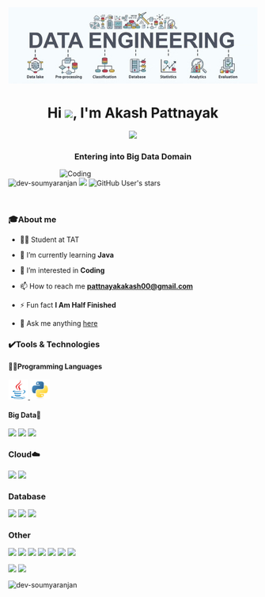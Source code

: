 <center>
<img src="https://github.com/Dev-Soumyaranjan/Dev-Soumyaranjan/blob/main/Assets/Upload-Banner.jpg" />
</center>

<h1 align="center">Hi <img src="https://github.com/TheDudeThatCode/TheDudeThatCode/blob/master/Assets/Hi.gif" width="29px">, I'm Akash Pattnayak</h1>
<p align="center">
<img src="https://github-profile-trophy.vercel.app/?username=AkashPattnayak" />
</p>
<h3 align="center">Entering into Big Data Domain</h3>
<img align="right" alt="Coding" width="400" src="https://camo.githubusercontent.com/5ddf73ad3a205111cf8c686f687fc216c2946a75005718c8da5b837ad9de78c9/68747470733a2f2f7468756d62732e6766796361742e636f6d2f4576696c4e657874446576696c666973682d736d616c6c2e676966">
<p align="left"> <img src="https://komarev.com/ghpvc/?username=AkashPattnayak&label=Profile%20views&color=blueviolet&style=social" alt="dev-soumyaranjan" /></a> <img src="https://img.shields.io/github/followers/AkashPattnayak?logo=github"> <img alt="GitHub User's stars" src="https://img.shields.io/github/stars/AkashPattnayak"></p></br>

  <h3 align="left">🎓About me</h3>

- 🧑‍💼 Student at TAT

- 🌱 I’m currently learning **Java**

- 👀 I’m interested in **Coding**

- 📫 How to reach me **pattnayakakash00@gmail.com**

- ⚡ Fun fact **I Am Half Finished**

- 💬 Ask me anything [here](https://github.com/AkashPattnayak/AkashPattnayak/discussions/1)


<h3 align="left">✔️Tools & Technologies</h3>

  #### 👨‍💻Programming Languages
<p align="left"> <a href="https://www.java.com" target="_blank" rel="noreferrer"> <img src="https://raw.githubusercontent.com/devicons/devicon/master/icons/java/java-original.svg" alt="java" width="40" height="40"/> </a> <a href="https://www.python.org" target="_blank" rel="noreferrer"> <img src="https://raw.githubusercontent.com/devicons/devicon/master/icons/python/python-original.svg" alt="python" width="40" height="40"/> </a> </p>

  #### Big Data💙
<p>
<img src="https://img.shields.io/badge/Apache_Hadoop-66CCFF?style=for-the-badge&logo=apache-hadoop&logoColor=white" /> 
<img src="https://img.shields.io/badge/Apache_Spark-E25A1C?style=for-the-badge&logo=apache-spark&logoColor=white" /> 
<img src="https://img.shields.io/badge/Apache_Hive-FDEE21?style=for-the-badge&logo=apache-hive&logoColor=black" />
</p>

### Cloud☁️
<p>
<img src="https://img.shields.io/badge/Amazon_AWS-232F3E?style=for-the-badge&logo=amazon-aws&logoColor=white" /> 
<img src="https://img.shields.io/badge/Databricks-FF3621?style=for-the-badge&logo=databricks&logoColor=white" /> 
</p>

### Database
<p>
<img src="https://img.shields.io/badge/MySQL-4479A1?style=for-the-badge&logo=mysql&logoColor=white" /> 
<img src="https://img.shields.io/badge/Redis-DC382D?style=for-the-badge&logo=Redis&logoColor=black" />
<img src="https://img.shields.io/badge/Microsoft SQL Server-CC2927?style=for-the-badge&logo=MicrosoftSQLServer&logoColor=black" />
</p>

### Other
<p>
<img src="https://img.shields.io/badge/Linux-FCC624?style=for-the-badge&logo=linux&logoColor=black" />
<img src="https://img.shields.io/badge/Git-F05032?style=for-the-badge&logo=git&logoColor=white"> 
<img src="https://img.shields.io/badge/GitHub-100000?style=for-the-badge&logo=github&logoColor=white"> 
<img src="https://img.shields.io/badge/Google_Colab-F9AB00?style=for-the-badge&logo=googlecolab&logoColor=white" /> 
<img src="https://img.shields.io/badge/Visual_Studio_Code-007ACC?style=for-the-badge&logo=visualstudiocode&logoColor=balck" /> 
<img src="https://img.shields.io/badge/VirtualBox-183A61?style=for-the-badge&logo=virtualbox&logoColor=black" /> 
<img src="https://img.shields.io/badge/Jupyter-F37626?style=for-the-badge&logo=Jupyter&logoColor=black" /> 

</p>


<p>
	<img width="48%" src="https://github-readme-stats.vercel.app/api?username=AkashPattnayak&show_icons=true&theme=algolia" />
  <img width="48%" src="https://github-readme-streak-stats.herokuapp.com/?user=AkashPattnayak&theme=algolia" />
</p>
<p>

<img src="https://github-readme-stats.vercel.app/api/top-langs/?username=AkashPattnayak&theme=outrun" alt="dev-soumyaranjan" />

</p>

<!--
Uncomment it when there will be minimum four repos
[![Readme Card](https://github-readme-stats.vercel.app/api/pin/?username=AkashPattnayak&repo=Java-Coding-Questions&show_owner=false&theme=cobalt)](https://github.com/Dev-Soumyaranjan/Java-Coding-Questions)

# Connect with me<img src="https://github.com/TheDudeThatCode/TheDudeThatCode/blob/master/Assets/Handshake.gif" height="32px">

<p align="left">
<a href="https://www.linkedin.com/in/soumyaranjan-rout-b16145185/" target="blank"><img align="center" src="https://raw.githubusercontent.com/rahuldkjain/github-profile-readme-generator/master/src/images/icons/Social/linked-in-alt.svg" alt="soumyaranjan rout" height="30" width="40" /></a>
<a href="https://stackoverflow.com/users/17805662" target="blank"><img align="center" src="https://raw.githubusercontent.com/rahuldkjain/github-profile-readme-generator/master/src/images/icons/Social/stack-overflow.svg" alt="17805662" height="30" width="40" /></a>
<a href="https://www.leetcode.com/dev-soumyaranjan" target="blank"><img align="center" src="https://raw.githubusercontent.com/rahuldkjain/github-profile-readme-generator/master/src/images/icons/Social/leet-code.svg" alt="dev-soumyaranjan" height="30" width="40" /></a>
</p>
-->
